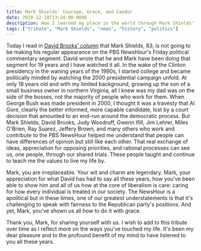 ```yaml
---
title: Mark Shields' Courage, Grace, and Candor
date: 2020-12-18T13:24:00-0800
description: How I learned my place in the world through Mark Shields' weekly interpretation of events.
tags: ["tribute", "Mark Shields", "news", "history", "politics"]
---
```


[david brooks' column]: https://www.nytimes.com/2020/12/17/opinion/mark-shields-liberalism.html

Today I read in [David Brooks' column] that Mark Shields, 83, is not going to be
making his regular appearance on the PBS NewsHour's Friday political commentary
segment. David wrote that he and Mark have been doing that segment for 19 years
and I have watched it all. In the wake of the Clinton presidency in the waning
years of the 1990s, I started college and became politically minded by watching
the 2000 presidential campaign unfold. At only 18 years old and with my limited
background, growing up the son of a small business owner in northern Virginia,
all I knew was my dad was on the side of the bosses, not the majority of people
who work for them. When George Bush was made president in 2000, I thought it was
a travesty that Al Gore, clearly the better informed, more capable candidate,
lost by a court decision that amounted to an end-run around the democratic
process. But Mark Shields, David Brooks, Judy Woodruff, Gwenn Ifill, Jim Lehrer,
Miles O'Brien, Ray Suarez, Jeffery Brown, and many others who work and
contribute to the PBS NewsHour helped me understand that people can have
differences of opinion but still like each other. That real exchange of ideas,
appreciation for opposing priorities, and rational processes can see us, one
people, through our shared trials. These people taught and continue to teach me
the values to live my life by.

Mark, you are irreplaceable. Your wit and charm are legendary. Mark, your
appreciation for what David has had to say all these years, how you've been able
to show him and all of us how at the core of liberalism is care: caring for how
every individual is treated in our society. The NewsHour is a apolitical but in
these times, one of our greatest understatements is that it's challenging to
speak with fairness to the Republican party's positions. And yet, Mark, you've
shown us all how to do it with grace.

Thank you, Mark, for sharing yourself with us. I wish to add to this tribute
over time as I reflect more on the ways you've touched my life. It's been my
dear pleasure and to the profound benefit of my mind to have listened to you all
these years.
